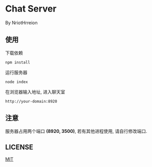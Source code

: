 # Chat Server

By NriotHrreion

## 使用

下载依赖

```
npm install
```

运行服务器

```
node index
```

在浏览器输入地址, 进入聊天室

```
http://your-domain:8920
```

## 注意

服务器占用两个端口 **(8920, 3500)**, 若有其他进程使用, 请自行修改端口.

## LICENSE

[MIT](./LICENSE)

